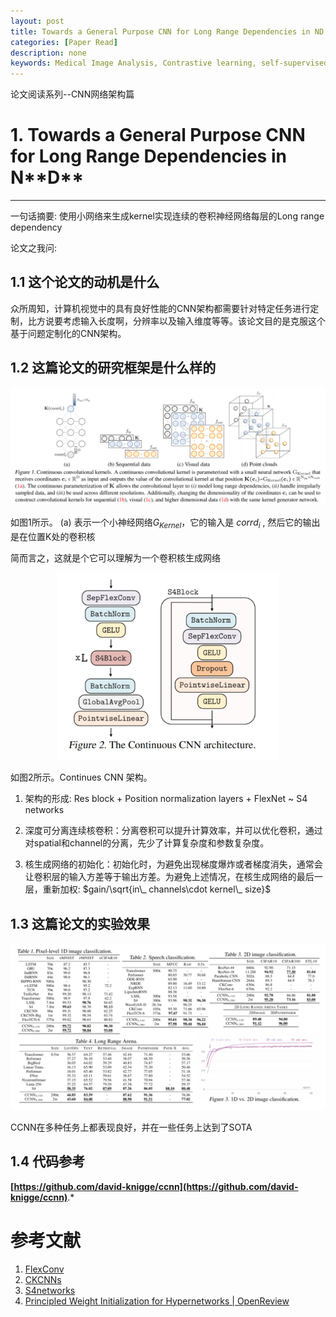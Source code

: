 ```yaml
---
layout: post
title: Towards a General Purpose CNN for Long Range Dependencies in ND
categories: [Paper Read]
description: none
keywords: Medical Image Analysis, Contrastive learning, self-supervised
---
```


论文阅读系列--CNN网络架构篇

# 1. ****Towards a General Purpose CNN for Long Range Dependencies in** N**D****

****

一句话摘要: 使用小网络来生成kernel实现连续的卷积神经网络每层的Long range dependency



论文之我问:

## 1.1 这个论文的动机是什么

众所周知，计算机视觉中的具有良好性能的CNN架构都需要针对特定任务进行定制，比方说要考虑输入长度啊，分辨率以及输入维度等等。该论文目的是克服这个基于问题定制化的CNN架构。


## 1.2 这篇论文的研究框架是什么样的

<center>
    <img src="/images/posts/blog/Paper/1658980563627.jpg" alt="picture not found" style="zoom:70%;" />
    <br>
</center>

如图1所示。 (a) 表示一个小神经网络$G_{Kernel}$，它的输入是 $corrd_{i}$ , 然后它的输出是在位置K处的卷积核



简而言之，这就是个它可以理解为一个卷积核生成网络

<center>
    <img src="/images/posts/blog/Paper/1658988741457.jpg" alt="picture not found" style="zoom:70%;" />
    <br>
</center>

如图2所示。Continues CNN 架构。

1. 架构的形成: Res block + Position normalization layers + FlexNet ~ S4 networks

2. 深度可分离连续核卷积：分离卷积可以提升计算效率，并可以优化卷积，通过对spatial和channel的分离，先少了计算复杂度和参数复杂度。
3. 核生成网络的初始化：初始化时，为避免出现梯度爆炸或者梯度消失，通常会让卷积层的输入方差等于输出方差。为避免上述情况，在核生成网络的最后一层，重新加权: $gain/\sqrt{in\_ channels\cdot kernel\_ size}$

## 1.3 这篇论文的实验效果

<center>
    <img src="/images/posts/blog/Paper/1658989206591.jpg" alt="picture not found" style="zoom:70%;" />
    <br>
</center>

CCNN在多种任务上都表现良好，并在一些任务上达到了SOTA


## 1.4 代码参考

**[https://github.com/david-knigge/ccnn](https://github.com/david-knigge/ccnn)**.*

# 参考文献

1. [FlexConv](https://openreview.net/forum?id=3jooF27-0Wy)
2. [CKCNNs](https://openreview.net/forum?id=8FhxBtXSl0)
3. [S4networks](https://openreview.net/forum?id=uYLFoz1vlAC)
4. [Principled Weight Initialization for Hypernetworks | OpenReview](https://openreview.net/forum?id=H1lma24tPB)
